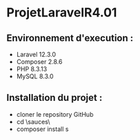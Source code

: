 # ProjetLaravelR4.01
## Environnement d'execution : 
- Laravel 12.3.0
- Composer 2.8.6
- PHP 8.3.13
- MySQL 8.3.0

## Installation du projet : 
- cloner le repository GitHub 
- cd \sauces\
- composer install 
s